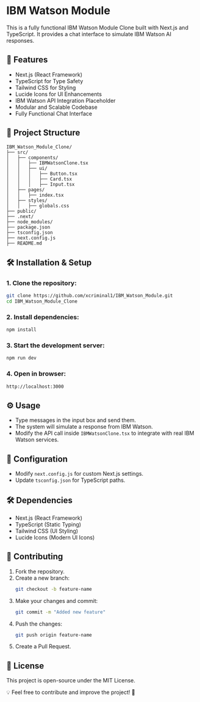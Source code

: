 # IBM Watson Module

This is a fully functional IBM Watson Module Clone built with Next.js and TypeScript. It provides a chat interface to simulate IBM Watson AI responses.

## 🚀 Features
- Next.js (React Framework)
- TypeScript for Type Safety
- Tailwind CSS for Styling
- Lucide Icons for UI Enhancements
- IBM Watson API Integration Placeholder
- Modular and Scalable Codebase
- Fully Functional Chat Interface

## 📂 Project Structure
```
IBM_Watson_Module_Clone/
├── src/
│   ├── components/
│   │   ├── IBMWatsonClone.tsx
│   │   ├── ui/
│   │   │   ├── Button.tsx
│   │   │   ├── Card.tsx
│   │   │   ├── Input.tsx
│   ├── pages/
│   │   ├── index.tsx
│   ├── styles/
│   │   ├── globals.css
├── public/
├── .next/
├── node_modules/
├── package.json
├── tsconfig.json
├── next.config.js
├── README.md
```

## 🛠 Installation & Setup

### 1. Clone the repository:
```sh
git clone https://github.com/xcriminal1/IBM_Watson_Module.git
cd IBM_Watson_Module_Clone
```

### 2. Install dependencies:
```sh
npm install
```

### 3. Start the development server:
```sh
npm run dev
```

### 4. Open in browser:
```sh
http://localhost:3000
```

## ⚙️ Usage
- Type messages in the input box and send them.
- The system will simulate a response from IBM Watson.
- Modify the API call inside `IBMWatsonClone.tsx` to integrate with real IBM Watson services.

## 🔧 Configuration
- Modify `next.config.js` for custom Next.js settings.
- Update `tsconfig.json` for TypeScript paths.

## 🛠 Dependencies
- Next.js (React Framework)
- TypeScript (Static Typing)
- Tailwind CSS (UI Styling)
- Lucide Icons (Modern UI Icons)

## 📝 Contributing
1. Fork the repository.
2. Create a new branch:
   ```sh
   git checkout -b feature-name
   ```
3. Make your changes and commit:
   ```sh
   git commit -m "Added new feature"
   ```
4. Push the changes:
   ```sh
   git push origin feature-name
   ```
5. Create a Pull Request.

## 📜 License
This project is open-source under the MIT License.

💡 Feel free to contribute and improve the project! 🚀
